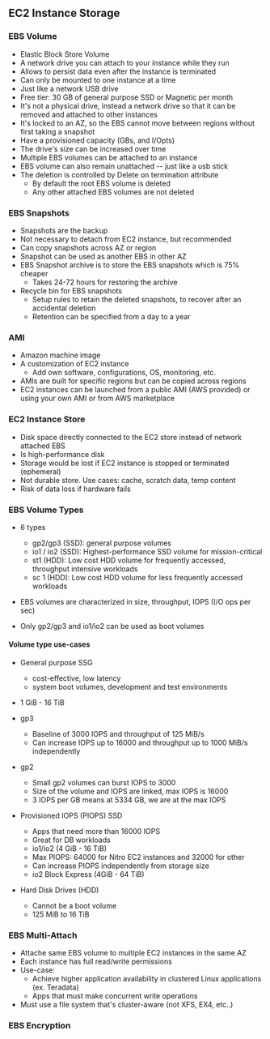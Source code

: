 ## EC2 Instance Storage

### EBS Volume

* Elastic Block Store Volume
* A network drive you can attach to your instance while they run
* Allows to persist data even after the instance is terminated
* Can only be mounted to one instance at a time
* Just like a network USB drive
* Free tier: 30 GB of general purpose SSD or Magnetic per month
* It's not a physical drive, instead a network drive so that it can be removed and attached to other instances
* It's locked to an AZ, so the EBS cannot move between regions without first taking a snapshot
* Have a provisioned capacity (GBs, and I/Opts)
* The drive's size can be increased over time
* Multiple EBS volumes can be attached to an instance
* EBS volume can also remain unattached -- just like a usb stick
* The deletion is controlled by Delete on termination attribute
  * By default the root EBS volume is deleted 
  * Any other attached EBS volumes are not deleted
  

### EBS Snapshots

* Snapshots are the backup
* Not necessary to detach from EC2 instance, but recommended
* Can copy snapshots across AZ or region
* Snapshot can be used as another EBS in other AZ
*  EBS Snapshot archive is to store the EBS snapshots which is 75% cheaper
   *  Takes 24-72 hours for restoring the archive
* Recycle bin for EBS snapshots
  * Setup rules to retain the deleted snapshots, to recover after an accidental deletion
  * Retention can be specified from a day to a year


### AMI

* Amazon machine image 
* A customization of EC2 instance
  * Add own software, configurations, OS, monitoring, etc.
* AMIs are built for specific regions but can be copied across regions 
* EC2 instances can be launched from a public AMI (AWS provided) or using your own AMI or from AWS marketplace


### EC2 Instance Store

* Disk space directly connected to the EC2 store instead of network attached EBS
* Is high-performance disk
* Storage would be lost if EC2 instance is stopped or terminated (ephemeral)
* Not durable store. Use cases: cache, scratch data, temp content
* Risk of data loss if hardware fails

### EBS Volume Types

* 6 types
  * gp2/gp3 (SSD): general purpose volumes
  * io1 / io2 (SSD): Highest-performance SSD volume for mission-critical
  * st1 (HDD): Low cost HDD volume for frequently accessed, throughput intensive workloads
  * sc 1 (HDD): Low cost HDD volume for less frequently accessed workloads

* EBS volumes are characterized in size, throughput, IOPS (I/O ops per sec)
* Only gp2/gp3 and io1/io2 can be used as boot volumes

#### Volume type use-cases

* General purpose SSG
  * cost-effective, low latency
  * system boot volumes, development and test environments
* 1 GiB - 16 TiB
* gp3
  * Baseline of 3000 IOPS and throughput of 125 MiB/s
  * Can increase IOPS up to 16000 and throughput up to 1000 MiB/s independently
* gp2
  * Small gp2 volumes can burst IOPS to 3000
  * Size of the volume and IOPS are linked, max IOPS is 16000
  * 3 IOPS per GB means at 5334 GB, we are at the max IOPS

* Provisioned IOPS (PIOPS) SSD
  * Apps that need more than 16000 IOPS
  * Great for DB workloads
  * io1/io2 (4 GiB - 16 TiB)
  * Max PIOPS: 64000 for Nitro EC2 instances and 32000 for other
  * Can increase PIOPS independently from storage size
  * io2 Block Express (4GiB - 64 TiB)

* Hard Disk Drives (HDD)
  * Cannot be a boot volume
  * 125 MiB to 16 TiB


### EBS Multi-Attach

* Attache same EBS volume to multiple EC2 instances in the same AZ
* Each instance has full read/write permissions
* Use-case:
  * Achieve higher application availability in clustered Linux applications (ex. Teradata)
  * Apps that must make concurrent write operations
* Must use a file system that's cluster-aware (not XFS, EX4, etc..)


### EBS Encryption


